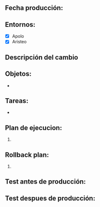 ## Fecha producción:

## Entornos:
- [x]  Apolo
- [x]  Aristeo

## Descripción del cambio


## Objetos:
- 

## Tareas:
-

## Plan de ejecucion:
1.

## Rollback plan:
1.

## Test antes de producción:


## Test despues de producción:

